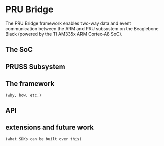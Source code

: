 # PRU Bridge
The PRU Bridge framework enables two-way data and event communication between the ARM and PRU subsystem on the Beaglebone Black (powered by the TI AM335x ARM Cortex-A8 SoC). 

## The SoC

## PRUSS Subsystem

## The framework
    (why, how, etc.)

## API 

## extensions and future work
    (what SDKs can be built over this)
